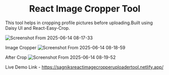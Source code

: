 <center><h1>React Image Cropper Tool </h1></center>

This tool helps in cropping profile pictures before uploading.Built using Daisy UI and React-Easy-Crop. 

![Screenshot From 2025-06-14 08-17-33](https://github.com/user-attachments/assets/9c3a9a6d-84e7-4b17-89b4-80245d76d427)

Image Cropper 
![Screenshot From 2025-06-14 08-18-59](https://github.com/user-attachments/assets/445a7b71-c9c1-46cf-adcd-3e6ce6360853)

After Crop 
![Screenshot From 2025-06-14 08-19-52](https://github.com/user-attachments/assets/c306b761-097b-4843-9cff-c953dcb8e4f4)


Live Demo Link - https://sagniksreactimagecropperuploadertool.netlify.app/







